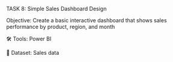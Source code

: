 TASK 8: Simple Sales Dashboard Design

Objective:
Create a basic interactive dashboard that shows sales performance by product, region, and month

🛠 Tools:
Power BI

📁 Dataset:
Sales data
